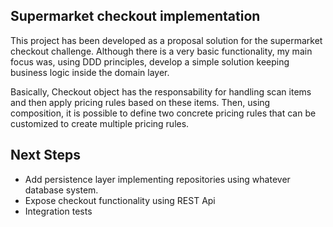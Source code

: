 ## Supermarket checkout implementation

This project has been developed as a proposal solution for the supermarket checkout challenge.
Although there is a very basic functionality, my main focus was, using DDD principles, develop a simple solution
keeping business logic inside the domain layer.

Basically, Checkout object has the responsability for handling scan items and then apply pricing rules based on these items.
Then, using composition, it is possible to define two concrete pricing rules that can be customized to create multiple pricing rules.

## Next Steps

- Add persistence layer implementing repositories using whatever database system.
- Expose checkout functionality using REST Api
- Integration tests
